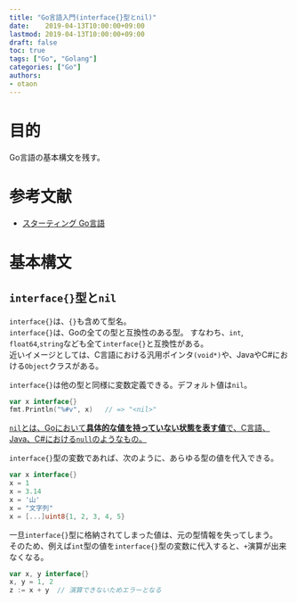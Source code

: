 ```yaml
---
title: "Go言語入門(interface{}型とnil)"
date:    2019-04-13T10:00:00+09:00
lastmod: 2019-04-13T10:00:00+09:00
draft: false
toc: true
tags: ["Go", "Golang"]
categories: ["Go"]
authors:
- otaon
---
```


# 目的
Go言語の基本構文を残す。

# 参考文献
- [スターティング Go言語](https://www.shoeisha.co.jp/book/detail/9784798142418)

# 基本構文
## `interface{}`型と`nil`
`interface{}`は、`{}`も含めて型名。  
`interface{}`は、Goの全ての型と互換性のある型。
すなわち、`int`, `float64`,`string`なども全て`interface{}`と互換性がある。  
近いイメージとしては、C言語における汎用ポインタ`(void*)`や、JavaやC#における`Object`クラスがある。

`interface{}`は他の型と同様に変数定義できる。デフォルト値は`nil`。

```go
var x interface{}
fmt.Println("%#v", x)	// => "<nil>"
```

<u>`nil`とは、Goにおいて**具体的な値を持っていない状態を表す値**で、C言語、Java、C#における`null`のようなもの。</u>

`interface{}`型の変数であれば、次のように、あらゆる型の値を代入できる。

```go
var x interface{}
x = 1
x = 3.14
x = '山'
x = "文字列"
x = [...]uint8{1, 2, 3, 4, 5}
```

一旦`interface{}`型に格納されてしまった値は、元の型情報を失ってしまう。  
そのため、例えば`int`型の値を`interface{}`型の変数に代入すると、`+`演算が出来なくなる。

```go
var x, y interface{}
x, y = 1, 2
z := x + y	// 演算できないためエラーとなる
```

